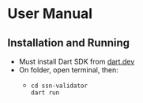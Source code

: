 # User Manual

## Installation and Running
- Must install Dart SDK from [dart.dev](https://dart.dev/get-dart)
- On folder, open terminal, then:
  - ```
    cd ssn-validator
    dart run
    ```
